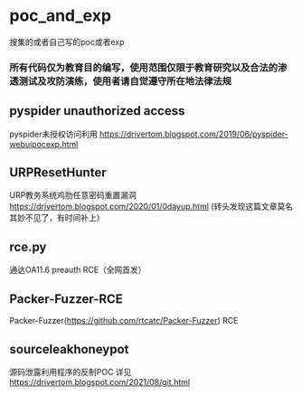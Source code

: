 # poc_and_exp
搜集的或者自己写的poc或者exp
### 所有代码仅为教育目的编写，使用范围仅限于教育研究以及合法的渗透测试及攻防演练，使用者请自觉遵守所在地法律法规

## pyspider unauthorized access
pyspider未授权访问利用
https://drivertom.blogspot.com/2019/06/pyspider-webuipocexp.html

## URPResetHunter
URP教务系统鸡肋任意密码重置漏洞
https://drivertom.blogspot.com/2020/01/0dayup.html
(转头发现这篇文章莫名其妙不见了，有时间补上）

## rce.py
通达OA11.6 preauth RCE（全网首发）

## Packer-Fuzzer-RCE
Packer-Fuzzer(https://github.com/rtcatc/Packer-Fuzzer) RCE 

## sourceleakhoneypot
源码泄露利用程序的反制POC
详见 https://drivertom.blogspot.com/2021/08/git.html
